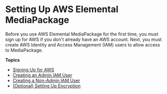 # Setting Up AWS Elemental MediaPackage<a name="setting-up"></a>

Before you use AWS Elemental MediaPackage for the first time, you must sign up for AWS if you don't already have an AWS account\. Next, you must create AWS Identity and Access Management \(IAM\) users to allow access to MediaPackage\. 

**Topics**
+ [Signing Up for AWS](setting-up-aws-sign-up.md)
+ [Creating an Admin IAM User](setting-up-create-iam-user.md)
+ [Creating a Non\-Admin IAM User](setting-up-create-non-admin-iam.md)
+ [\(Optional\) Setting Up Encryption](set-up-encryption.md)